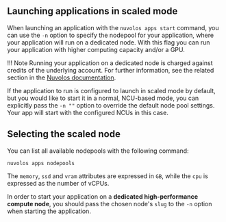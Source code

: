 ## Launching applications in scaled mode

When launching an application with the `nuvolos apps start` command, you can use the `-n` option to specify the nodepool for your application, where your application will run on a dedicated node. With this flag you can run your application with higher computing capacity and/or a GPU.

!!! Note
Running your application on a dedicated node is charged against credits of the underlying account. For further information, 
see the related section in the [Nuvolos documentation](https://docs.nuvolos.cloud/user-guides/research-guides/high-performance-computing#how-to-scale-your-app).

If the application to run is configured to launch in scaled mode by default, but you would like to start it in 
a normal, NCU-based mode, you can explicitly pass the `-n ""` option to override the default node pool settings. Your app will start with the configured NCUs in this case.

## Selecting the scaled node
You can list all available nodepools with the following command:
```
nuvolos apps nodepools
```
The `memory`, `ssd` and `vram` attributes are expressed in `GB`, while the `cpu` is expressed as the number of vCPUs.


In order to start your application on a **dedicated high-performance compute node**, you should pass the
chosen node's `slug` to the `-n` option when starting the application.